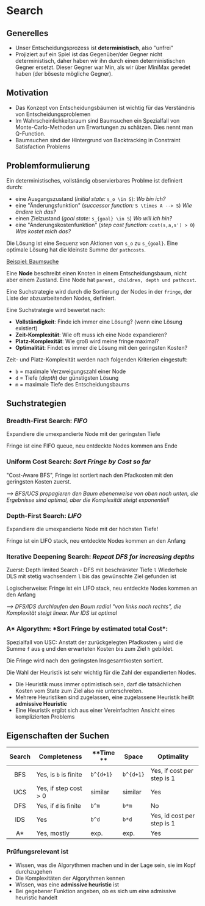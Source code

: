 # Search

## Generelles

- Unser Entscheidungsprozess ist **deterministisch**, also "unfrei"
- Projiziert auf ein Spiel ist das Gegenüber/der Gegner nicht deterministisch, daher haben wir ihn durch
  einen deterministischen Gegner ersetzt. Dieser Gegner war Min, als wir über MiniMax geredet haben (der böseste mögliche Gegner).

## Motivation

- Das Konzept von Entscheidungsbäumen ist wichtig für das Verständnis von Entscheidungsproblemen
- Im Wahrscheinlichkeitsraum sind Baumsuchen ein Spezialfall von Monte-Carlo-Methoden um Erwartungen zu schätzen. Dies nennt man Q-Function.
- Baumsuchen sind der Hintergrund von Backtracking in Constraint Satisfaction Problems

## Problemformulierung

Ein deterministisches, vollständig observierbares Problme ist definiert durch:

- eine Ausgangszustand (_initial state:_ `s_o \in S`): _Wo bin ich?_
- eine "Änderungsfunktion" (_successor function:_ `S \times A --> S`) _Wie ändere ich das?_
- einen Zielzustand (_goal state:_ `s_{goal} \in S`) _Wo will ich hin?_
- eine "Änderungskostenfunktion" (_step cost function:_ `cost(s,a,s') > 0`) _Was kostet mich das?_

Die Lösung ist eine Sequenz von Aktionen von `s_o` zu `s_{goal}`. Eine optimale Lösung hat die kleinste Summe der `pathcosts`.

[Beispiel: Baumsuche](Inhalte/Beispiele/Tree_Cities.md)

Eine **Node** beschreibt einen Knoten in einem Entscheidungsbaum, nicht aber einem Zustand. Eine Node hat `parent, children, depth und pathcost`.

Eine Suchstrategie wird durch die Sortierung der Nodes in der `fringe`, der Liste der abzuarbeitenden Nodes, definiert.

Eine Suchstrategie wird bewertet nach:

- **Vollständigkeit**: Finde ich immer eine Lösung? (wenn eine Lösung existiert)
- **Zeit-Komplexität**: Wie oft muss ich eine Node expandieren?
- **Platz-Komplexität**: Wie groß wird meine fringe maximal?
- **Optimalität**: Findet es immer die Lösung mit den geringsten Kosten?

Zeit- und Platz-Komplexität werden nach folgenden Kriterien eingestuft:

- `b` = maximale Verzweigungszahl einer Node
- `d` = Tiefe (_depth_) der günstigsten Lösung
- `m` = maximale Tiefe des Entscheidungsbaums

## Suchstrategien

### Breadth-First Search: _FIFO_

Expandiere die umexpandierte Node mit der geringsten Tiefe

Fringe ist eine FIFO queue, neu entdeckte Nodes kommen ans Ende

### Uniform Cost Search: _Sort Fringe by Cost so far_

"Cost-Aware BFS", Fringe ist sortiert nach den Pfadkosten mit den geringsten Kosten zuerst.

_--> BFS/UCS propagieren den Baum ebenenweise von oben nach unten, die Ergebnisse sind optimal, aber die Komplexität steigt exponentiell_

### Depth-First Search: _LIFO_

Expandiere die umexpandierte Node mit der höchsten Tiefe!

Fringe ist ein LIFO stack, neu entdeckte Nodes kommen an den Anfang

### Iterative Deepening Search: _Repeat DFS for increasing depths_

Zuerst: Depth limited Search - DFS mit beschränkter Tiefe `l`
Wiederhole DLS mit stetig wachsendem `l` bis das gewünschte Ziel gefunden ist

Logischerweise: Fringe ist ein LIFO stack, neu entdeckte Nodes kommen an den Anfang

_--> DFS/IDS durchlaufen den Baum radial "von links nach rechts", die Komplexität steigt linear. Nur IDS ist optimal_

### A* Algorythm: *Sort Fringe by estimated total Cost\*:

Spezialfall von USC: Anstatt der zurückgelegten Pfadkosten `g` wird die Summe `f` aus `g` und den erwarteten Kosten bis zum Ziel `h` gebildet.

Die Fringe wird nach den geringsten Insgesamtkosten sortiert.

Die Wahl der Heuristik ist sehr wichtig für die Zahl der expandierten Nodes.

- Die Heuristik muss immer optimistisch sein, darf die tatsächlichen Kosten vom State zum Ziel also nie unterschreiten.
- Mehrere Heuristiken sind zugelassen, eine zugelassene Heuristik heißt **admissive Heuristic**
- Eine Heuristik ergibt sich aus einer Vereinfachten Ansicht eines komplizierten Problems

## Eigenschaften der Suchen

| Search | **Completeness**      | **Time ** | **Space** | **Optimality**             |
| :----: | --------------------- | --------- | --------- | -------------------------- |
|  BFS   | Yes, is `b` is finite | `b^{d+1}` | `b^{d+1}` | Yes, if cost per step is 1 |
|  UCS   | Yes, if step cost > 0 | similar   | similar   | Yes                        |
|  DFS   | Yes, if `d` is finite | `b^m`     | `b*m`     | No                         |
|  IDS   | Yes                   | `b^d`     | `b*d`     | Yes, id cost per step is 1 |
|  A\*   | Yes, mostly           | exp.      | exp.      | Yes                        |

### Prüfungsrelevant ist

- Wissen, was die Algorythmen machen und in der Lage sein, sie im Kopf durchzugehen
- Die Komplexitäten der Algorythmen kennen
- Wissen, was eine **admissive heuristic** ist
- Bei gegebener Funktion angeben, ob es sich um eine admissive heuristic handelt
